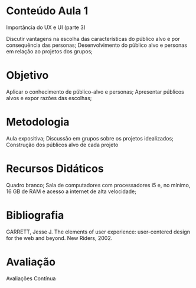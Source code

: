 # Conteúdo Aula 1

Importância do UX e UI (parte 3)

Discutir vantagens na escolha das características do público alvo e por consequência das personas; Desenvolvimento do público alvo e personas em relação ao projetos dos grupos;

# Objetivo

Aplicar o conhecimento de público-alvo e personas;
Apresentar públicos alvos e expor razões das escolhas;

# Metodologia

Aula expositiva; Discussão em grupos sobre os projetos idealizados; Construção dos públicos alvo de cada projeto

# Recursos Didáticos

Quadro branco; Sala de computadores com processadores i5 e, no mínimo, 16 GB de RAM e acesso a internet de alta velocidade;

# Bibliografia

GARRETT, Jesse J. The elements of user experience: user-centered design for the web and beyond. New Riders, 2002.

# Avaliação

Avaliações Contínua
